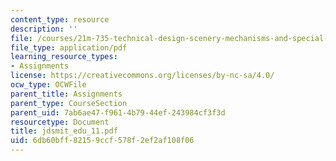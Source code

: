 ```yaml
---
content_type: resource
description: ''
file: /courses/21m-735-technical-design-scenery-mechanisms-and-special-effects-spring-2004/6db60bff82159ccf578f2ef2af108f06_jdsmit_edu_11.pdf
file_type: application/pdf
learning_resource_types:
- Assignments
license: https://creativecommons.org/licenses/by-nc-sa/4.0/
ocw_type: OCWFile
parent_title: Assignments
parent_type: CourseSection
parent_uid: 7ab6ae47-f961-4b79-44ef-243984cf3f3d
resourcetype: Document
title: jdsmit_edu_11.pdf
uid: 6db60bff-8215-9ccf-578f-2ef2af108f06
---
```

